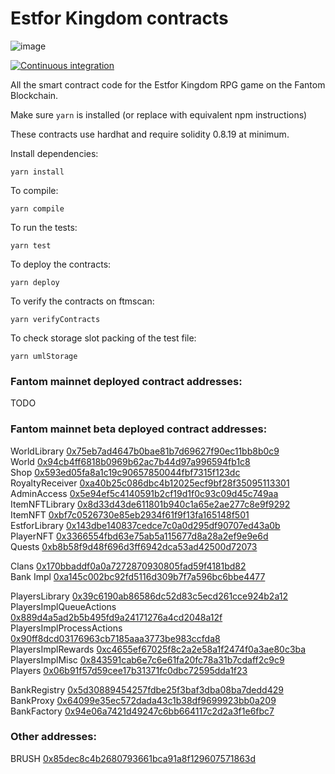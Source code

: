 # Estfor Kingdom contracts

![image](https://user-images.githubusercontent.com/84033732/223739503-c53a888a-443f-4fb5-98a3-d40f94956799.png)

[![Continuous integration](https://github.com/PaintSwap/estfor-contracts/actions/workflows/ci.yml/badge.svg)](https://github.com/PaintSwap/estfor-contracts/actions/workflows/ci.yml)

All the smart contract code for the Estfor Kingdom RPG game on the Fantom Blockchain.

Make sure `yarn` is installed (or replace with equivalent npm instructions)

These contracts use hardhat and require solidity 0.8.19 at minimum.

Install dependencies:

```shell
yarn install
```

To compile:

```shell
yarn compile
```

To run the tests:

```shell
yarn test
```

To deploy the contracts:

```shell
yarn deploy
```

To verify the contracts on ftmscan:

```shell
yarn verifyContracts
```

To check storage slot packing of the test file:

```shell
yarn umlStorage
```

### Fantom mainnet deployed contract addresses:

TODO

### Fantom mainnet beta deployed contract addresses:

WorldLibrary [0x75eb7ad4647b0bae81b7d69627f90ec11bb8b0c9](https://ftmscan.com/address/0x75eb7ad4647b0bae81b7d69627f90ec11bb8b0c9)  
World [0x94cb4ff6818b0969b62ac7b44d97a996594fb1c8](https://ftmscan.com/address/0x94cb4ff6818b0969b62ac7b44d97a996594fb1c8)  
Shop [0x593ed05fa8a1c19c90657850044fbf7315f123dc](https://ftmscan.com/address/0x593ed05fa8a1c19c90657850044fbf7315f123dc)  
RoyaltyReceiver [0xa40b25c086dbc4b12025ecf9bf28f35095113301](https://ftmscan.com/address/0xa40b25c086dbc4b12025ecf9bf28f35095113301)  
AdminAccess [0x5e94ef5c4140591b2cf19d1f0c93c09d45c749aa](https://ftmscan.com/address/0x5e94ef5c4140591b2cf19d1f0c93c09d45c749aa)  
ItemNFTLibrary [0x8d33d43de611801b940c1a65e2ae277c8e9f9292](https://ftmscan.com/address/0x8d33d43de611801b940c1a65e2ae277c8e9f9292)  
ItemNFT [0xbf7c0526730e85eb2934f61f9f13fa165148f501](https://ftmscan.com/address/0xbf7c0526730e85eb2934f61f9f13fa165148f501)  
EstforLibrary [0x143dbe140837cedce7c0a0d295df90707ed43a0b](https://ftmscan.com/address/0x143dbe140837cedce7c0a0d295df90707ed43a0b)  
PlayerNFT [0x3366554fbd63e75ab5a115677d8a28a2ef9e9e6d](https://ftmscan.com/address/0x3366554fbd63e75ab5a115677d8a28a2ef9e9e6d)  
Quests [0xb8b58f9d48f696d3ff6942dca53ad42500d72073](https://ftmscan.com/address/0xb8b58f9d48f696d3ff6942dca53ad42500d72073)

Clans [0x170bbaddf0a0a7272870930805fad59f4181bd82](https://ftmscan.com/address/0x170bbaddf0a0a7272870930805fad59f4181bd82)  
Bank Impl [0xa145c002bc92fd5116d309b7f7a596bc6bbe4477](https://ftmscan.com/address/0xa145c002bc92fd5116d309b7f7a596bc6bbe4477)

PlayersLibrary [0x39c6190ab86586dc52d83c5ecd261cce924b2a12](https://ftmscan.com/address/0x39c6190ab86586dc52d83c5ecd261cce924b2a12)  
PlayersImplQueueActions [0x889d4a5ad2b5b495fd9a24171276a4cd2048a12f](https://ftmscan.com/address/0x889d4a5ad2b5b495fd9a24171276a4cd2048a12f)  
PlayersImplProcessActions [0x90ff8dcd03176963cb7185aaa3773be983ccfda8](https://ftmscan.com/address/0x90ff8dcd03176963cb7185aaa3773be983ccfda8)  
PlayersImplRewards [0xc4655ef67025f8c2a2e58a1f2474f0a3ae80c3ba](https://ftmscan.com/address/0xc4655ef67025f8c2a2e58a1f2474f0a3ae80c3ba)  
PlayersImplMisc [0x843591cab6e7c6e61fa20fc78a31b7cdaff2c9c9](https://ftmscan.com/address/0x843591cab6e7c6e61fa20fc78a31b7cdaff2c9c9)  
Players [0x06b91f57d59cee17b31371fc0dbc72595dda1f23](https://ftmscan.com/address/0x06b91f57d59cee17b31371fc0dbc72595dda1f23)

BankRegistry [0x5d30889454257fdbe25f3baf3dba08ba7dedd429](https://ftmscan.com/address/0x5d30889454257fdbe25f3baf3dba08ba7dedd429)  
BankProxy [0x64099e35ec572dada43c1b38df9699923bb0a209](https://ftmscan.com/address/0x64099e35ec572dada43c1b38df9699923bb0a209)  
BankFactory [0x94e06a7421d49247c6bb664117c2d2a3f1e6fbc7](https://ftmscan.com/address/0x94e06a7421d49247c6bb664117c2d2a3f1e6fbc7)

### Other addresses:

BRUSH [0x85dec8c4b2680793661bca91a8f129607571863d](https://ftmscan.com/address/0x85dec8c4b2680793661bca91a8f129607571863d)
